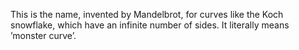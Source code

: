 This is the name, invented by Mandelbrot, for curves like the Koch
snowflake, which have an infinite number of sides. It literally means
’monster curve’.
